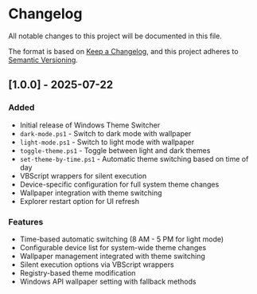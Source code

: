 # Changelog

All notable changes to this project will be documented in this file.

The format is based on [Keep a Changelog](https://keepachangelog.com/en/1.0.0/),
and this project adheres to [Semantic Versioning](https://semver.org/spec/v2.0.0.html).

## [1.0.0] - 2025-07-22

### Added
- Initial release of Windows Theme Switcher
- `dark-mode.ps1` - Switch to dark mode with wallpaper
- `light-mode.ps1` - Switch to light mode with wallpaper  
- `toggle-theme.ps1` - Toggle between light and dark themes
- `set-theme-by-time.ps1` - Automatic theme switching based on time of day
- VBScript wrappers for silent execution
- Device-specific configuration for full system theme changes
- Wallpaper integration with theme switching
- Explorer restart option for UI refresh

### Features
- Time-based automatic switching (8 AM - 5 PM for light mode)
- Configurable device list for system-wide theme changes
- Wallpaper management integrated with theme switching
- Silent execution options via VBScript wrappers
- Registry-based theme modification
- Windows API wallpaper setting with fallback methods
